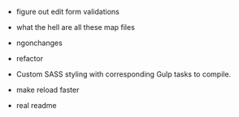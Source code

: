 - figure out edit form validations
- what the hell are all these map files
- ngonchanges
- refactor

- Custom SASS styling with corresponding Gulp tasks to compile.
- make reload faster


- real readme
